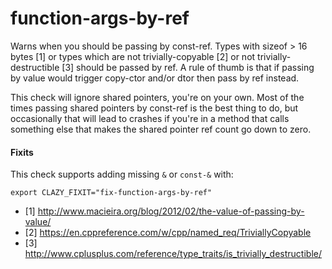 # function-args-by-ref

Warns when you should be passing by const-ref.
Types with sizeof > 16 bytes [1] or types which are not trivially-copyable [2] or not trivially-destructible [3] should be passed by ref. A rule of thumb is that if passing by value would trigger copy-ctor and/or dtor then pass by ref instead.

This check will ignore shared pointers, you're on your own. Most of the times passing shared pointers by const-ref is the best thing to do, but occasionally that will lead to crashes if you're in a method that calls something else that makes the shared pointer ref count go down to zero.


#### Fixits
This check supports adding missing `&` or `const-&` with:

    export CLAZY_FIXIT="fix-function-args-by-ref"


- [1] <http://www.macieira.org/blog/2012/02/the-value-of-passing-by-value/>
- [2] <https://en.cppreference.com/w/cpp/named_req/TriviallyCopyable>
- [3] <http://www.cplusplus.com/reference/type_traits/is_trivially_destructible/>
